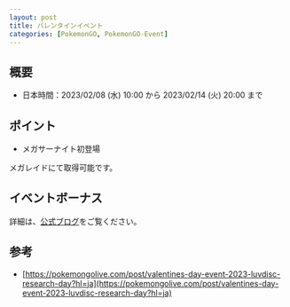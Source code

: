 ```yaml
---
layout: post
title: バレンタインイベント
categories: [PokemonGO, PokemonGO-Event]
---
```


## 概要

- 日本時間：2023/02/08 (水) 10:00 から 2023/02/14 (火) 20:00 まで

## ポイント

- メガサーナイト初登場

メガレイドにて取得可能です。

## イベントボーナス

詳細は、[公式ブログ](https://pokemongolive.com/post/valentines-day-event-2023-luvdisc-research-day?hl=ja)をご覧ください。

## 参考

- [https://pokemongolive.com/post/valentines-day-event-2023-luvdisc-research-day?hl=ja](https://pokemongolive.com/post/valentines-day-event-2023-luvdisc-research-day?hl=ja)